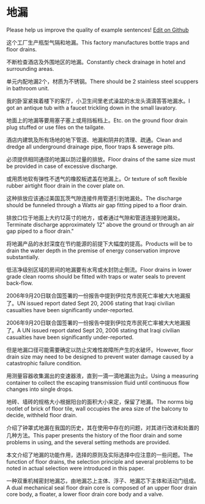 # 地漏

Please help us improve the quality of example sentences! [Edit on Github](https://github.com/jiyushe/jiyu-example-sentence-source/blob/main/chinese/dilou.md)

<p><span class="chinese">这个工厂生产瓶型气隔和地漏。</span><span class="english">This factory manufactures bottle traps and floor drains.</span></p>

<p><span class="chinese">不断检查酒店及外围地区的地漏。</span><span class="english">Constantly check drainage in hotel and surrounding areas.</span></p>

<p><span class="chinese">单元内配地漏2个，材质为不锈钢。</span><span class="english">There should be 2 stainless steel scuppers in bathroom unit.</span></p>

<p><span class="chinese">我的卧室紧挨着楼下的客厅，小卫生间里老式澡盆的水龙头滴滴答答地漏水。</span><span class="english">I got an antique tub with a faucet trickling down in the small lavatory.</span></p>

<p><span class="chinese">地面上的地漏等要用塞子塞上或用挡板档上。</span><span class="english">Etc. on the ground floor drain plug stuffed or use files on the tailgate.</span></p>

<p><span class="chinese">酒店内建筑及所有场地的地下管道、地漏和阴井的清理、疏通。</span><span class="english">Clean and dredge all underground drainage pipe, floor traps & sewerage pits.</span></p>

<p><span class="chinese">必须提供相同通径的地漏以防过量的排放。</span><span class="english">Floor drains of the same size must be provided in case of excessive discharge.</span></p>

<p><span class="chinese">或用质地软有弹性不透气的橡胶板遮盖在地漏上。</span><span class="english">Or texture of soft flexible rubber airtight floor drain in the cover plate on.</span></p>

<p><span class="chinese">这种排放应该通过美国瓦茨气隙连接件用管道引到地漏处。</span><span class="english">The discharge should be funneled through a Watts air gap fitting piped to a floor drain.</span></p>

<p><span class="chinese">排放口位于地面上大约12英寸的地方，或者通过气隙和管道连接到地漏处。</span><span class="english">Terminate discharge approximately 12" above the ground or through an air gap piped to a floor drain."</span></p>

<p><span class="chinese">将地漏产品的水封深度在节约能源的前提下大幅度的提高。</span><span class="english">Products will be to drain the water depth in the premise of energy conservation improve substantially.</span></p>

<p><span class="chinese">低洁净级别区域的房间的地漏要有水弯或水封防止倒流。</span><span class="english">Floor drains in lower grade clean rooms should be fitted with traps or water seals to prevent back-flow.</span></p>

<p><span class="chinese">2006年9月20日联合国签署的一份报告中提到伊拉克市民死亡率被大大地漏报了。</span><span class="english">UN issued report dated Sept 20, 2006 stating that Iraqi civilian casualties have been significantly under-reported.</span></p>

<p><span class="chinese">2006年9月20日联合国签署的一份报告中提到伊拉克市民死亡率被大大地漏报了。</span><span class="english">A UN issued report dated Sept 20, 2006 stating that Iraqi civilian casualties have been significantly under-reported.</span></p>

<p><span class="chinese">但是地漏口径可能需要确定以防止灾难性故障所产生的水破坏。</span><span class="english">However, floor drain size may need to be designed to prevent water damage caused by a catastrophic failure condition.</span></p>

<p><span class="chinese">用测量容器收集漏出的变速器液，直到一滴一滴地漏出为止。</span><span class="english">Using a measuring container to collect the escaping transmission fluid until continuous flow changes into single drops.</span></p>

<p><span class="chinese">地砖、墙砖的规格大小根据阳台的面积大小来定，保留了地漏。</span><span class="english">The norms big rootlet of brick of floor tile, wall occupies the area size of the balcony to decide, withheld floor drain.</span></p>

<p><span class="chinese">介绍了钟罩式地漏在我国的历史，其在使用中存在的问题，对其进行改进和处置的几种方法。</span><span class="english">This paper presents the history of the floor drain and some problems in using, and the several setting methods are provided.</span></p>

<p><span class="chinese">本文介绍了地漏的功能作用，选择的原则及实际选择中应注意的一些问题。</span><span class="english">The function of floor drains, the selection principle and several problems to be noted in actual selection were introduced in this paper.</span></p>

<p><span class="chinese">一种双重机械密封地漏芯，由地漏芯上主体、浮子、地漏芯下主体和活动门组成。</span><span class="english">A dual mechanical seal floor drain core is composed of an upper floor drain core body, a floater, a lower floor drain core body and a valve.</span></p>

